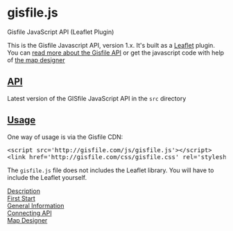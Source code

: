 # gisfile.js
Gisfile JavaScript API (Leaflet Plugin)

<p>
This is the Gisfile Javascript API, version 1.x. It's built as a <a href="http://leafletjs.com/">Leaflet</a>
plugin. You can <a href="http://gisfile.com/api/1.0/doc/">read more about the Gisfile API</a> or get the javascript code 
with help of <a href="http://gisfile.com/designer.htm">the map designer</a>
</p>

<h2>
<a id="user-content-api" class="anchor" href="#api" aria-hidden="true">
<span class="octicon octicon-link"></span></a>
<a href="http://gisfile.com/js/gisfile.js">API</a>
</h2>

<p>Latest version of the GISfile JavaScript API in the <code>src</code> directory</p>

<h2>
<a id="user-content-examples" class="anchor" href="#examples" aria-hidden="true">
<span class="octicon octicon-link"></span></a>
<a href="http://gisfile.com/api/1.0/doc/quick-start/">Usage</a>
</h2>

<p>One way of usage is via the Gisfile CDN:</p>

<div class="highlight highlight-html">
<pre>
&lt;script src='http://gisfile.com/js/gisfile.js'&gt;&lt;/script&gt;
&lt;link href='http://gisfile.com/css/gisfile.css' rel='stylesheet' /&gt;
</pre>
</div>

<p>The <code>gisfile.js</code> file does not includes the Leaflet library. 
You will have to include the Leaflet yourself.</p>

<!--h2>
<a id="user-content-browserify" class="anchor" href="#browserify" aria-hidden="true">
<span class="octicon octicon-link"></span></a>Usage with <a href="http://browserify.org/">Browserify</a>
</h2>

<p>Install the gisfile.js module and add it to <code>dependencies</code> in package.json:</p>

<div class="highlight highlight-sh"><pre>npm install gisfile.js --save</pre></div>

<p>Require gisfile in your script:</p>

<div class="highlight highlight-js">
<pre>
// main.js
require ('gisfile.js'); // &lt;-- auto-attaches to window.L
</pre>
</div>

<p>Browserify it:</p>

<div class="highlight highlight-sh">
<pre>browserify main.js -o bundle.js</pre>
</div>

<h2>
<a id="user-content-bower" class="anchor" href="#bower" aria-hidden="true">
<span class="octicon octicon-link"></span></a>Usage with <a href="http://bower.io/">Bower</a>
</h2>

<p>You can install <code>gisfile.js</code> with <a href="http://bower.io/">bower</a> by running</p>

<div class="highlight highlight-sh"><pre>bower install gisfile.js</pre></div>

<h2>
<a id="user-content-download" class="anchor" href="#download" aria-hidden="true">
<span class="octicon octicon-link"></span></a>Usage as Download
</h2>

<p>You can <a href="https://github.com/gisfile/gisfile.js-bower/releases">
download a built release at the mapbox.js-bower repository</a>.</p>

<h2>
<a id="user-content-building" class="anchor" href="#building" aria-hidden="true">
<span class="octicon octicon-link"></span></a>Building</h2>

<p>Requires <a href="http://nodejs.org/">node.js</a> installed on your system.</p>

<div class="highlight highlight-sh"><pre>git clone https://github.com/gisfile/gisfile.js.git
<span class="pl-s3">cd</span> gisfile.js
npm install
make</pre></div>

<p>This project uses <a href="https://github.com/substack/node-browserify">browserify</a> to combine
dependencies and installs a local copy when you run <code>npm install</code>.
<code>make</code> will build the project in <code>dist/</code>.</p>

<h2>
<a id="user-content-references" class="anchor" href="#references" aria-hidden="true">
<span class="octicon octicon-link"></span></a>
<a href="http://gisfile.com/api/1.0/doc/quick-start/">References</a>
</h2-->

<p>
<a href="http://gisfile.com/api/1.0/doc/">Description</a><br>
<a href="http://gisfile.com/api/1.0/doc/quick-start/">First Start</a><br>
<a href="http://gisfile.com/api/1.0/doc/general/">General Information</a><br>
<a href="http://gisfile.com/api/1.0/doc/jsapi/">Connecting API</a><br>
<a href="http://gisfile.com/designer.htm">Map Designer</a>
</p>
